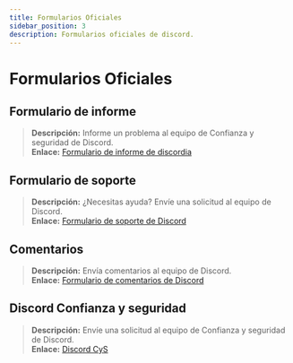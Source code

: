 ```yaml
---
title: Formularios Oficiales
sidebar_position: 3
description: Formularios oficiales de discord.
---
```


# Formularios Oficiales

## **Formulario de informe**

> **Descripción:** Informe un problema al equipo de Confianza y seguridad de Discord. <br/>
**Enlace:** [Formulario de informe de discordia](https://dis.gd/report)

## **Formulario de soporte**

> **Descripción:** ¿Necesitas ayuda? Envíe una solicitud al equipo de Discord. <br/>
**Enlace:** [Formulario de soporte de Discord](https://dis.gd/contact)

## **Comentarios**

> **Descripción:** Envía comentarios al equipo de Discord. <br/>
**Enlace:** [Formulario de comentarios de Discord](https://dis.gd/feedback)

## **Discord Confianza y seguridad**

> **Descripción:** Envíe una solicitud al equipo de Confianza y seguridad de Discord. <br/>
**Enlace:** [Discord CyS](https://dis.gd/request)
